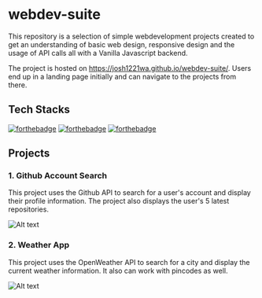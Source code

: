 # webdev-suite

This repository is a selection of simple webdevelopment projects created to get an understanding of basic web design, responsive design and the usage of API calls all with a Vanilla Javascript backend.

The project is hosted on https://josh1221wa.github.io/webdev-suite/. Users end up in a landing page initially and can navigate to the projects from there.

## Tech Stacks

[![forthebadge](https://forthebadge.com/images/badges/uses-html.svg)](https://forthebadge.com)
[![forthebadge](https://forthebadge.com/images/badges/uses-css.svg)](https://forthebadge.com)
[![forthebadge](https://forthebadge.com/images/badges/made-with-javascript.svg)](https://forthebadge.com)

## Projects

### 1. Github Account Search

This project uses the Github API to search for a user's account and display their profile information. The project also displays the user's 5 latest repositories.

![Alt text](https://i.ibb.co/VNy4z47/github-account-search.png "Github Account Search")

### 2. Weather App

This project uses the OpenWeather API to search for a city and display the current weather information. It also can work with pincodes as well.

![Alt text](https://i.ibb.co/SBxq6Ng/weather-app.png "Weather App")
